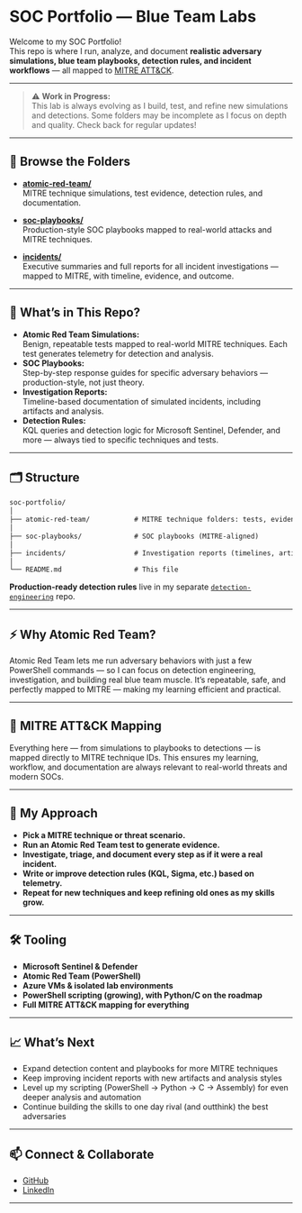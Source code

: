 # SOC Portfolio — Blue Team Labs

Welcome to my SOC Portfolio!  
This repo is where I run, analyze, and document **realistic adversary simulations, blue team playbooks, detection rules, and incident workflows** — all mapped to [MITRE ATT&CK](https://attack.mitre.org/).

---

> ⚠️ **Work in Progress:**  
> This lab is always evolving as I build, test, and refine new simulations and detections. Some folders may be incomplete as I focus on depth and quality. Check back for regular updates!

---

## 📂 Browse the Folders

- [**atomic-red-team/**](./atomic-red-team)  
  MITRE technique simulations, test evidence, detection rules, and documentation.

- [**soc-playbooks/**](./soc-playbooks)  
  Production-style SOC playbooks mapped to real-world attacks and MITRE techniques.

- [**incidents/**](./incidents)  
  Executive summaries and full reports for all incident investigations — mapped to MITRE, with timeline, evidence, and outcome.


---

## 🚀 What’s in This Repo?

- **Atomic Red Team Simulations:**  
  Benign, repeatable tests mapped to real-world MITRE techniques. Each test generates telemetry for detection and analysis.
- **SOC Playbooks:**  
  Step-by-step response guides for specific adversary behaviors — production-style, not just theory.
- **Investigation Reports:**  
  Timeline-based documentation of simulated incidents, including artifacts and analysis.
- **Detection Rules:**  
  KQL queries and detection logic for Microsoft Sentinel, Defender, and more — always tied to specific techniques and tests.

---

## 🗂️ Structure

```markdown
soc-portfolio/
│
├── atomic-red-team/           # MITRE technique folders: tests, evidence, detection KQL
│
├── soc-playbooks/             # SOC playbooks (MITRE-aligned)
│
├── incidents/                 # Investigation reports (timelines, artifacts)
│
└── README.md                  # This file
````

**Production-ready detection rules** live in my separate [`detection-engineering`](https://github.com/dushanka-p/detection-engineering) repo.

---

## ⚡ Why Atomic Red Team?

Atomic Red Team lets me run adversary behaviors with just a few PowerShell commands —
so I can focus on detection engineering, investigation, and building real blue team muscle.
It’s repeatable, safe, and perfectly mapped to MITRE — making my learning efficient and practical.

---

## 🧭 MITRE ATT&CK Mapping

Everything here — from simulations to playbooks to detections — is mapped directly to MITRE technique IDs.
This ensures my learning, workflow, and documentation are always relevant to real-world threats and modern SOCs.

---

## 🔄 My Approach

* **Pick a MITRE technique or threat scenario.**
* **Run an Atomic Red Team test to generate evidence.**
* **Investigate, triage, and document every step as if it were a real incident.**
* **Write or improve detection rules (KQL, Sigma, etc.) based on telemetry.**
* **Repeat for new techniques and keep refining old ones as my skills grow.**

---

## 🛠️ Tooling

* **Microsoft Sentinel & Defender**
* **Atomic Red Team (PowerShell)**
* **Azure VMs & isolated lab environments**
* **PowerShell scripting (growing), with Python/C on the roadmap**
* **Full MITRE ATT&CK mapping for everything**

---

## 📈 What’s Next

* Expand detection content and playbooks for more MITRE techniques
* Keep improving incident reports with new artifacts and analysis styles
* Level up my scripting (PowerShell → Python → C → Assembly) for even deeper analysis and automation
* Continue building the skills to one day rival (and outthink) the best adversaries

---

## 📫 Connect & Collaborate

* [GitHub](https://github.com/dushanka-p)
* [LinkedIn](https://www.linkedin.com/in/dushanka-p/)

---
